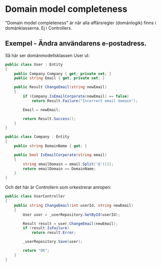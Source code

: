 # Domain model completeness

"Domain model completeness" är när alla affärsregler (domänlogik) finns i domänklasserna. Ej i Controllers.

## Exempel - Ändra användarens e-postadress.
Så här ser domänmodellsklassen User ut:

```csharp
public class User : Entity
{
    public Company Company { get; private set; }
    public string Email { get; private set; }

    public Result ChangeEmail(string newEmail)
    {
        if (Company.IsEmailCorporate(newEmail) == false)
            return Result.Failure("Incorrect email domain");

        Email = newEmail;

        return Result.Success();
    }
}

public class Company : Entity
{
    public string DomainName { get; }

    public bool IsEmailCorporate(string email)
    {
        string emailDomain = email.Split('@')[1];
        return emailDomain == DomainName;
    }
}
```
Och det här är Controllern som orkestrerar anropen:

```csharp
public class UserController
{
    public string ChangeEmail(int userId, string newEmail)
    {
        User user = _userRepository.GetById(userId);

        Result result = user.ChangeEmail(newEmail);
        if (result.IsFailure)
            return result.Error;

        _userRepository.Save(user);

        return "OK";
    }
}
```
